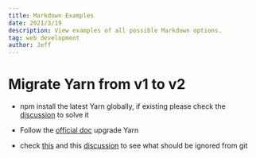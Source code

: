 ```yaml
---
title: Markdown Examples
date: 2021/3/19
description: View examples of all possible Markdown options.
tag: web development
author: Jeff
---
```


# Migrate Yarn from v1 to v2

- npm install the latest Yarn globally, if existing please check the [discussion](https://github.com/yarnpkg/yarn/issues/2816) to solve it

- Follow the [official doc](https://yarnpkg.com/getting-started/migration) upgrade Yarn
- check [this](https://yarnpkg.com/getting-started/qa#which-files-should-be-gitignored) and this [discussion](https://github.com/yarnpkg/berry/issues/454) to see what should be ignored from git
